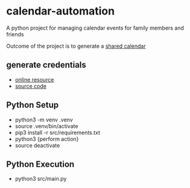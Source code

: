# calendar-automation

A python project for managing calendar events for family members and friends

Outcome of the project is to generate a [shared calendar](https://calendar.google.com/calendar/u/0?cid=ZWFhM2E5Mjc3MDc5MjU2NGRiNWVjNjY5YzVkYzg3ODM4NGM0NWYwYTA2ZTFmNjQ1ZTQ4NTc4MmRjYzViYjgwNUBncm91cC5jYWxlbmRhci5nb29nbGUuY29t)

## generate credentials

- [online resource](https://medium.com/@ayushbhatnagarmit/supercharge-your-scheduling-automating-google-calendar-with-python-87f752010375)
- [source code](https://github.com/zen-juen/AutoCalendar/blob/main/autocalendar/autocalendar.py)

## Python Setup

- python3 -m venv .venv
- source .venv/bin/activate
- pip3 install -r src/requirements.txt
- python3 {perform action}
- source deactivate

## Python Execution

- python3 src/main.py
